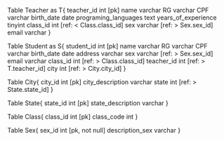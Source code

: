 Table Teacher as T{
  teacher_id int [pk]
  name varchar
  RG  varchar
  CPF varchar
  birth_date date
  programing_languages text
  years_of_experience tinyint
  class_id int [ref: < Class.class_id]
  sex varchar [ref: > Sex.sex_id]
  email varchar 
}

Table Student as S{
  student_id int [pk]
  name varchar 
  RG  varchar
  CPF varchar
  birth_date date
  address varchar
  sex varchar [ref: > Sex.sex_id]
  email varchar 
  class_id int [ref: > Class.class_id]
  teacher_id int [ref: > T.teacher_id]
  city int [ref: > City.city_id]
}

Table City{
  city_id int [pk]
  city_description varchar
  state int [ref: > State.state_id] 
}

Table State{
  state_id int [pk]
  state_description varchar
}

Table Class{
  class_id int [pk]
  class_code int 
}

Table Sex{ 
  sex_id int [pk, not null]
  description_sex varchar 
}
